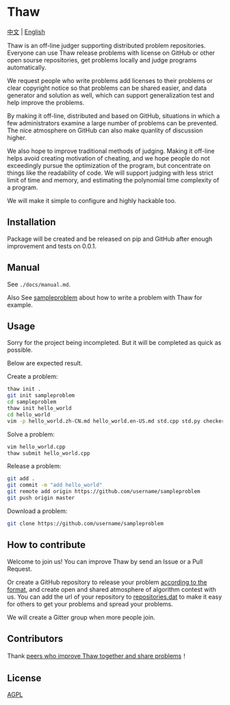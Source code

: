 # Thaw

[中文](./README.zh-CN.md) | [English](./README.md)

Thaw is an off-line judger supporting distributed problem repositories. Everyone can use Thaw release problems with license on GitHub or other open sourse repositories, get problems locally and judge programs automatically.

We request people who write problems add licenses to their problems or clear copyright notice so that problems can be shared easier, and data generator and solution as well, which can support generalization test and help improve the problems.

By making it off-line, distributed and based on GitHub, situations in which a few administrators examine a large number of problems can be prevented. The nice atmosphere on GitHub can also make quanlity of discussion higher.

We also hope to improve traditional methods of judging. Making it off-line helps avoid creating motivation of cheating, and we hope people do not exceedingly pursue the optimization of the program, but concentrate on things like the readability of code. We will support judging with less strict limit of time and memory, and estimating the polynomial time complexity of a program.

We will make it simple to configure and highly hackable too.

## Installation

Package will be created and be released on pip and GitHub after enough improvement and tests on 0.0.1.

## Manual

See `./docs/manual.md`.

Also See [sampleproblem](https://github.com/countercurrent-time/sampleproblem) about how to write a problem with Thaw for example.

## Usage

Sorry for the project being incompleted. But it will be completed as quick as possible.

Below are expected result.

Create a problem:

```bash
thaw init .
git init sampleproblem
cd sampleproblem
thaw init hello_world
cd hello_world
vim -p hello_world.zh-CN.md hello_world.en-US.md std.cpp std.py checker.py
```

Solve a problem:

```bash
vim hello_world.cpp
thaw submit hello_world.cpp
```

Release a problem:

```bash
git add .
git commit -m "add hello_world"
git remote add origin https://github.com/username/sampleproblem
git push origin master
```

Download a problem:

```bash
git clone https://github.com/username/sampleproblem
```

## How to contribute

Welcome to join us! You can improve Thaw by send an Issue or a Pull Request.

Or create a GitHub repository to release your problem [according to the format](docs/release_your_problems.md), and create open and shared atmosphere of algorithm contest with us. You can add the url of your repository to [repositories.dat](./src/thaw/repositories.dat) to make it easy for others to get your problems and spread your problems.

We will create a Gitter group when more people join.

## Contributors

Thank [peers who improve Thaw together and share problems](https://github.com/countercurrent-time/Thaw/graphs/contributors)！

## License

[AGPL](LICENSE)

